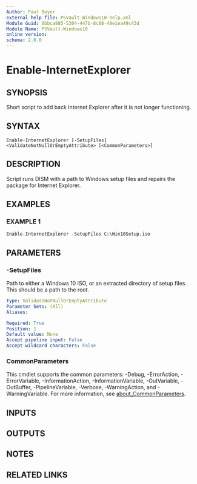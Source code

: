 ```yaml
---
Author: Paul Boyer
external help file: PSVault-Windows10-help.xml
Module Guid: 0bbca885-5304-447b-8c88-49e1ea49c43d
Module Name: PSVault-Windows10
online version:
schema: 2.0.0
---
```


# Enable-InternetExplorer

## SYNOPSIS
Short script to add back Internet Explorer after it is not longer functioning.

## SYNTAX

```
Enable-InternetExplorer [-SetupFiles] <ValidateNotNullOrEmptyAttribute> [<CommonParameters>]
```

## DESCRIPTION
Script runs DISM with a path to Windows setup files and repairs the package for Internet Explorer.

## EXAMPLES

### EXAMPLE 1
```
Enable-InternetExplorer -SetupFiles C:\Win10Setup.iso
```

## PARAMETERS

### -SetupFiles
Path to either a Windows 10 ISO, or an extracted directory of setup files.
This should be a path to the root.

```yaml
Type: ValidateNotNullOrEmptyAttribute
Parameter Sets: (All)
Aliases:

Required: True
Position: 1
Default value: None
Accept pipeline input: False
Accept wildcard characters: False
```

### CommonParameters
This cmdlet supports the common parameters: -Debug, -ErrorAction, -ErrorVariable, -InformationAction, -InformationVariable, -OutVariable, -OutBuffer, -PipelineVariable, -Verbose, -WarningAction, and -WarningVariable. For more information, see [about_CommonParameters](http://go.microsoft.com/fwlink/?LinkID=113216).

## INPUTS

## OUTPUTS

## NOTES

## RELATED LINKS
